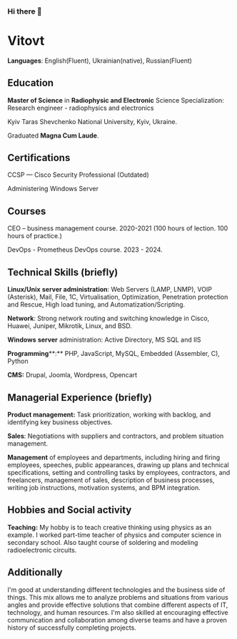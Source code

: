 ### Hi there 👋

# Vitovt
**Languages**: English(Fluent), Ukrainian(native), Russian(Fluent)

## Education

**Master of Science** in **Radiophysic and Electronic** Science
Specialization: Research engineer - radiophysics and electronics

Kyiv Taras Shevchenko National University, Kyiv, Ukraine.

Graduated **Magna Cum Laude**.

## Certifications
CCSP — Cisco Security Professional (Outdated)

Administering Windows Server

## Courses
CEO – business management course. 2020-2021 (100 hours of lection. 100 hours of practice.)

DevOps - Prometheus DevOps course. 2023 - 2024. 
  

## Technical Skills (briefly)

**Linux/Unix** **server administration**: Web Servers (LAMP, LNMP), VOIP (Asterisk), Mail, File, 1C, Virtualisation, Optimization, Penetration protection and Rescue, High load tuning, and Automatization/Scripting.

**Network**: Strong network routing and switching knowledge in Cisco, Huawei, Juniper, Mikrotik, Linux, and BSD.

**Windows** **server** administration: Active Directory, MS SQL and IIS

**Programming****:** PHP, JavaScript, MySQL, Embedded (Assembler, C), Python

**CMS:** Drupal, Joomla, Wordpress, Opencart

  

## Managerial Experience (briefly)

**Product management:** Task prioritization, working with backlog, and identifying key business objectives.

**Sales**: Negotiations with suppliers and contractors, and problem situation management.

**Management** of employees and departments, including hiring and firing employees, speeches, public appearances, drawing up plans and technical specifications, setting and controlling tasks by employees, contractors, and freelancers, management of sales, description of business processes, writing job instructions, motivation systems, and BPM integration.



## Hobbies and Social activity

**Teaching:** My hobby is to teach creative thinking using physics as an example. I worked part-time teacher of physics and computer science in secondary school. Also taught course of soldering and modeling radioelectronic circuits.

## Additionally

I'm good at understanding different technologies and the business side of things. This mix allows me to analyze problems and situations from various angles and provide effective solutions that combine different aspects of IT, technology, and human resources. I'm also skilled at encouraging effective communication and collaboration among diverse teams and have a proven history of successfully completing projects.

<!--
**vitovt/vitovt** is a ✨ _special_ ✨ repository because its `README.md` (this file) appears on your GitHub profile.

Here are some ideas to get you started:

- 🔭 I’m currently working on ...
- 🌱 I’m currently learning ...
- 👯 I’m looking to collaborate on ...
- 🤔 I’m looking for help with ...
- 💬 Ask me about ...
- 📫 How to reach me: ...
- 😄 Pronouns: ...
- ⚡ Fun fact: ...
-->
